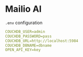 # Mailio AI

`.env` configuration

```yaml
COUCHDB_USER=admin
COUCHDB_PASSWORD=pass
COUCHDB_URL=http://localhost:5984
COUCHDB_DBNAME=dbname
OPEN_API_KEY=key
```




